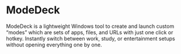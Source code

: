 # ModeDeck
ModeDeck is a lightweight Windows tool to create and launch custom “modes” which are sets of apps, files, and URLs with just one click or hotkey. Instantly switch between work, study, or entertainment setups without opening everything one by one.
